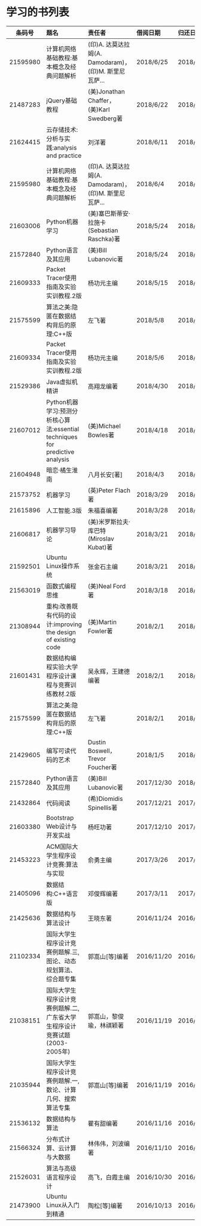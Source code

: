 ﻿# 学习的书列表

|条码号|题名|责任者|借阅日期|归还日期|
|:---:|:---|:---|:---|:---|
|21595980|计算机网络基础教程:基本概念及经典问题解析|(印)A. 达莫达拉姆(A. Damodaram)，(印)M. 斯里尼瓦萨...|2018/6/25|2018/6/27|
|21487283|jQuery基础教程|(美)Jonathan Chaffer，(美)Karl Swedberg著|2018/6/22|2018/6/22|
|21624415|云存储技术:分析与实践:analysis and practice|刘洋著|2018/6/11|2018/6/12|
|21595980|计算机网络基础教程:基本概念及经典问题解析|(印)A. 达莫达拉姆(A. Damodaram)，(印)M. 斯里尼瓦萨...|2018/6/4|2018/6/6|
|21603006|Python机器学习|(美)塞巴斯蒂安·拉施卡(Sebastian Raschka)著|2018/5/24|2018/6/22|
|21572840|Python语言及其应用|(美)Bill Lubanovic著|2018/5/24|2018/6/5|
|21609333|Packet Tracer使用指南及实验实训教程.2版|杨功元主编|2018/5/15|2018/6/28|
|21575599|算法之美:隐匿在数据结构背后的原理:C++版|左飞著|2018/5/8|2018/5/27|
|21609334|Packet Tracer使用指南及实验实训教程.2版|杨功元主编|2018/5/6|2018/5/8|
|21529386|Java虚拟机精讲|高翔龙编著|2018/4/30|2018/5/3|
|21607012|Python机器学习:预测分析核心算法:essential techniques for predictive analysis|(美)Michael Bowles著|2018/4/18|2018/4/22|
|21604948|暗恋·橘生淮南|八月长安[著]|2018/4/3|2018/4/8|
|21573752|机器学习|(英)Peter Flach著|2018/3/29|2018/5/3|
|21615896|人工智能.3版|朱福喜编著|2018/3/28|2018/4/3|
|21606817|机器学习导论|(美)米罗斯拉夫·库巴特(Miroslav Kubat)著|2018/3/21|2018/4/22|
|21592501|Ubuntu Linux操作系统|张金石主编|2018/3/21|2018/3/29|
|21563019|函数式编程思维|(美)Neal Ford著|2018/3/18|2018/3/20|
|21308944|重构:改善既有代码的设计:improving the design of existing code|(美)Martin Fowler著|2018/2/1|2018/3/9|
|21601431|数据结构编程实验:大学程序设计课程与竞赛训练教材.2版|吴永辉，王建德编著|2018/2/1|2018/3/16||
|21575599|算法之美:隐匿在数据结构背后的原理:C++版|左飞著|2018/2/1|2018/3/8|
|21429605|编写可读代码的艺术|Dustin Boswell，Trevor Foucher著|2018/1/5|2018/3/20|
|21572840|Python语言及其应用|(美)Bill Lubanovic著|2017/12/30|2018/1/1|
|21432864|代码阅读|(希)Diomidis Spinellis著|2017/12/21|2017/12/21|
|21603380|Bootstrap Web设计与开发实战|杨旺功著|2017/12/10|2017/12/24|
|21453223|ACM国际大学生程序设计竞赛:算法与实现|俞勇主编|2017/3/26|2017/5/10|
|21405096|数据结构:C++语言版|邓俊辉编著|2017/3/11|2017/4/19|
|21425636|数据结构与算法设计|王晓东著|2016/11/24|2016/12/12||
|21102334|国际大学生程序设计竞赛例题解.三,图论、动态规划算法、综合题专集|郭嵩山[等]编著|2016/11/20|2016/11/24|
|21038151|国际大学生程序设计竞赛例题解.二,广东省大学生程序设计竞赛试题(2003-2005年)|郭嵩山，黎俊瑜，林祺颖著|2016/11/19|2016/12/12|
|21035944|国际大学生程序设计竞赛例题解.一,数论、计算几何、搜索算法专集|郭嵩山[等]编著|2016/11/19|2016/11/20|
|21536132|数据结构与算法|瞿有甜编著|2016/11/16|2016/12/14|
|21566324|分布式计算、云计算与大数据|林伟伟，刘波编著|2016/11/10|2016/11/14|
|21526031|算法与高级语言程序设计|高飞，白霞主编|2016/10/30|2016/11/19|
|21473900|Ubuntu Linux从入门到精通|陶松[等]编著|2016/10/13|2016/10/30|

